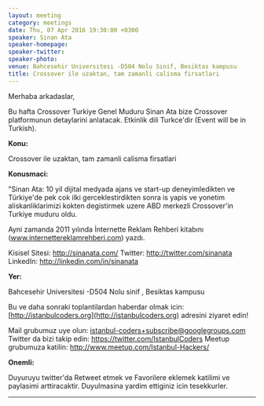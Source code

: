 ```yaml
---
layout: meeting
category: meetings
date: Thu, 07 Apr 2016 19:30:00 +0300
speaker: Sinan Ata
speaker-homepage:
speaker-twitter:
speaker-photo:
venue: Bahcesehir Universitesi -D504 Nolu Sinif, Besiktas kampusu
title: Crossover ile uzaktan, tam zamanli calisma firsatlari
---
```

Merhaba arkadaslar,

Bu hafta Crossover Turkiye Genel Muduru Sinan Ata bize Crossover platformunun detaylarini anlatacak. Etkinlik dili Turkce'dir (Event will be in Turkish).

**Konu:**

Crossover ile uzaktan, tam zamanli calisma firsatlari

**Konusmaci:**

"Sinan Ata: 10 yil dijital medyada ajans ve start-up deneyimledikten ve Türkiye'de pek cok ilki gerceklestirdikten sonra is yapis ve yonetim aliskanliklarimizi kokten degistirmek uzere ABD merkezli Crossover'in Turkiye muduru oldu.

Ayni zamanda 2011 yılında İnternette Reklam Rehberi kitabını (www.internettereklamrehberi.com) yazdı.

Kisisel Sitesi: http://sinanata.com/
Twitter: http://twitter.com/sinanata
LinkedIn: http://linkedin.com/in/sinanata

**Yer:**

Bahcesehir Universitesi -D504 Nolu sinif , Besiktas kampusu

Bu ve daha sonraki toplantilardan haberdar olmak icin: [](http://istanbulcoders.org/)[http://istanbulcoders.org](http://istanbulcoders.org) adresini ziyaret edin!

Mail grubumuz uye olun: <a>istanbul-coders+subscribe@googlegroups.com</a>
Twitter da bizi takip edin: <a>https://twitter.com/IstanbulCoders</a>
Meetup grubumuza katilin: <a>http://www.meetup.com/Istanbul-Hackers/</a>

**Onemli:**

Duyuruyu twitter'da Retweet etmek ve Favorilere eklemek katilimi ve paylasimi arttiracaktir. Duyulmasina yardim ettiginiz icin tesekkurler.

----

